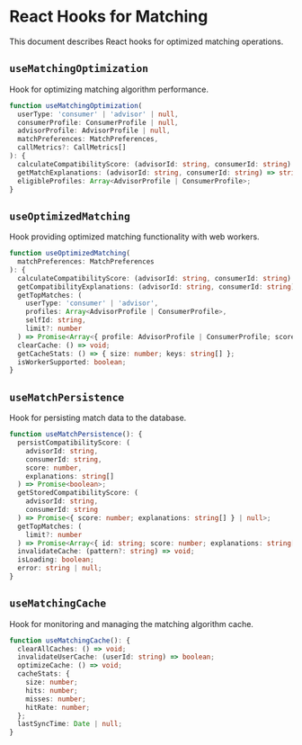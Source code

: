 
# React Hooks for Matching

This document describes React hooks for optimized matching operations.

## `useMatchingOptimization`

Hook for optimizing matching algorithm performance.

```typescript
function useMatchingOptimization(
  userType: 'consumer' | 'advisor' | null,
  consumerProfile: ConsumerProfile | null,
  advisorProfile: AdvisorProfile | null,
  matchPreferences: MatchPreferences,
  callMetrics?: CallMetrics[]
): {
  calculateCompatibilityScore: (advisorId: string, consumerId: string) => number;
  getMatchExplanations: (advisorId: string, consumerId: string) => string[];
  eligibleProfiles: Array<AdvisorProfile | ConsumerProfile>;
}
```

## `useOptimizedMatching`

Hook providing optimized matching functionality with web workers.

```typescript
function useOptimizedMatching(
  matchPreferences: MatchPreferences
): {
  calculateCompatibilityScore: (advisorId: string, consumerId: string) => Promise<number>;
  getCompatibilityExplanations: (advisorId: string, consumerId: string) => Promise<string[]>;
  getTopMatches: (
    userType: 'consumer' | 'advisor',
    profiles: Array<AdvisorProfile | ConsumerProfile>,
    selfId: string,
    limit?: number
  ) => Promise<Array<{ profile: AdvisorProfile | ConsumerProfile; score: number }>>;
  clearCache: () => void;
  getCacheStats: () => { size: number; keys: string[] };
  isWorkerSupported: boolean;
}
```

## `useMatchPersistence`

Hook for persisting match data to the database.

```typescript
function useMatchPersistence(): {
  persistCompatibilityScore: (
    advisorId: string,
    consumerId: string,
    score: number,
    explanations: string[]
  ) => Promise<boolean>;
  getStoredCompatibilityScore: (
    advisorId: string,
    consumerId: string
  ) => Promise<{ score: number; explanations: string[] } | null>;
  getTopMatches: (
    limit?: number
  ) => Promise<Array<{ id: string; score: number; explanations: string[] }>>;
  invalidateCache: (pattern?: string) => void;
  isLoading: boolean;
  error: string | null;
}
```

## `useMatchingCache`

Hook for monitoring and managing the matching algorithm cache.

```typescript
function useMatchingCache(): {
  clearAllCaches: () => void;
  invalidateUserCache: (userId: string) => boolean;
  optimizeCache: () => void;
  cacheStats: {
    size: number;
    hits: number;
    misses: number;
    hitRate: number;
  };
  lastSyncTime: Date | null;
}
```
